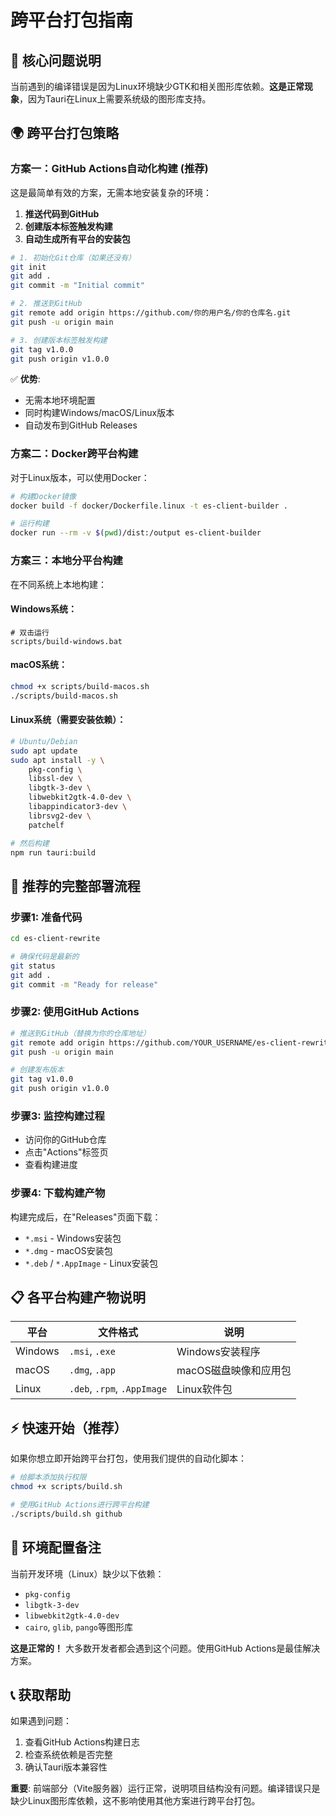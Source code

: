# 跨平台打包指南

## 🎯 核心问题说明

当前遇到的编译错误是因为Linux环境缺少GTK和相关图形库依赖。**这是正常现象**，因为Tauri在Linux上需要系统级的图形库支持。

## 🌍 跨平台打包策略

### 方案一：GitHub Actions自动化构建 (推荐)

这是最简单有效的方案，无需本地安装复杂的环境：

1. **推送代码到GitHub**
2. **创建版本标签触发构建**
3. **自动生成所有平台的安装包**

```bash
# 1. 初始化Git仓库（如果还没有）
git init
git add .
git commit -m "Initial commit"

# 2. 推送到GitHub
git remote add origin https://github.com/你的用户名/你的仓库名.git
git push -u origin main

# 3. 创建版本标签触发构建
git tag v1.0.0
git push origin v1.0.0
```

✅ **优势**: 
- 无需本地环境配置
- 同时构建Windows/macOS/Linux版本
- 自动发布到GitHub Releases

### 方案二：Docker跨平台构建

对于Linux版本，可以使用Docker：

```bash
# 构建Docker镜像
docker build -f docker/Dockerfile.linux -t es-client-builder .

# 运行构建
docker run --rm -v $(pwd)/dist:/output es-client-builder
```

### 方案三：本地分平台构建

在不同系统上本地构建：

#### Windows系统：
```batch
# 双击运行
scripts/build-windows.bat
```

#### macOS系统：
```bash
chmod +x scripts/build-macos.sh
./scripts/build-macos.sh
```

#### Linux系统（需要安装依赖）：
```bash
# Ubuntu/Debian
sudo apt update
sudo apt install -y \
    pkg-config \
    libssl-dev \
    libgtk-3-dev \
    libwebkit2gtk-4.0-dev \
    libappindicator3-dev \
    librsvg2-dev \
    patchelf

# 然后构建
npm run tauri:build
```

## 🚀 推荐的完整部署流程

### 步骤1: 准备代码
```bash
cd es-client-rewrite

# 确保代码是最新的
git status
git add .
git commit -m "Ready for release"
```

### 步骤2: 使用GitHub Actions
```bash
# 推送到GitHub（替换为你的仓库地址）
git remote add origin https://github.com/YOUR_USERNAME/es-client-rewrite.git
git push -u origin main

# 创建发布版本
git tag v1.0.0
git push origin v1.0.0
```

### 步骤3: 监控构建过程
- 访问你的GitHub仓库
- 点击"Actions"标签页
- 查看构建进度

### 步骤4: 下载构建产物
构建完成后，在"Releases"页面下载：
- `*.msi` - Windows安装包
- `*.dmg` - macOS安装包  
- `*.deb` / `*.AppImage` - Linux安装包

## 📋 各平台构建产物说明

| 平台 | 文件格式 | 说明 |
|------|----------|------|
| Windows | `.msi`, `.exe` | Windows安装程序 |
| macOS | `.dmg`, `.app` | macOS磁盘映像和应用包 |
| Linux | `.deb`, `.rpm`, `.AppImage` | Linux软件包 |

## ⚡ 快速开始（推荐）

如果你想立即开始跨平台打包，使用我们提供的自动化脚本：

```bash
# 给脚本添加执行权限
chmod +x scripts/build.sh

# 使用GitHub Actions进行跨平台构建
./scripts/build.sh github
```

## 🔧 环境配置备注

当前开发环境（Linux）缺少以下依赖：
- `pkg-config`
- `libgtk-3-dev`
- `libwebkit2gtk-4.0-dev`
- `cairo`, `glib`, `pango`等图形库

**这是正常的！** 大多数开发者都会遇到这个问题。使用GitHub Actions是最佳解决方案。

## 📞 获取帮助

如果遇到问题：
1. 查看GitHub Actions构建日志
2. 检查系统依赖是否完整
3. 确认Tauri版本兼容性

**重要**: 前端部分（Vite服务器）运行正常，说明项目结构没有问题。编译错误只是缺少Linux图形库依赖，这不影响使用其他方案进行跨平台打包。